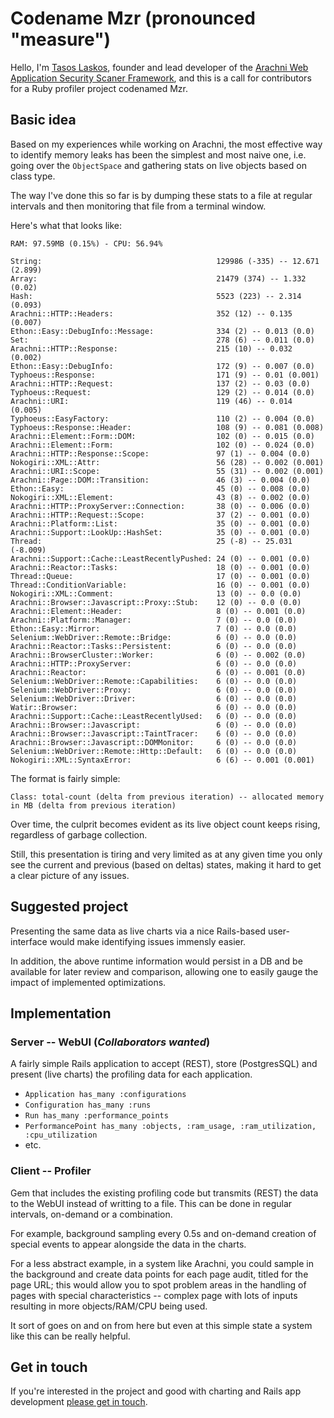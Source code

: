 # Codename Mzr (pronounced "measure")

Hello, I'm [Tasos Laskos](https://twitter.com/Zap0tek), founder and lead developer of the [Arachni Web Application Security Scaner Framework](http://www.arachni-scanner.com), and this is a call for contributors for a Ruby profiler project codenamed Mzr.

## Basic idea

Based on my experiences while working on Arachni, the most effective way to identify memory leaks has been the simplest and most naive one, i.e. going over the `ObjectSpace` and gathering stats on live objects based on class type.

The way I've done this so far is by dumping these stats to a file at regular intervals and then monitoring that file from a terminal window.

Here's what that looks like:

```
RAM: 97.59MB (0.15%) - CPU: 56.94%

String:                                       129986 (-335) -- 12.671 (2.899)
Array:                                        21479 (374) -- 1.332 (0.02)
Hash:                                         5523 (223) -- 2.314 (0.093)
Arachni::HTTP::Headers:                       352 (12) -- 0.135 (0.007)
Ethon::Easy::DebugInfo::Message:              334 (2) -- 0.013 (0.0)
Set:                                          278 (6) -- 0.011 (0.0)
Arachni::HTTP::Response:                      215 (10) -- 0.032 (0.002)
Ethon::Easy::DebugInfo:                       172 (9) -- 0.007 (0.0)
Typhoeus::Response:                           171 (9) -- 0.01 (0.001)
Arachni::HTTP::Request:                       137 (2) -- 0.03 (0.0)
Typhoeus::Request:                            129 (2) -- 0.014 (0.0)
Arachni::URI:                                 119 (46) -- 0.014 (0.005)
Typhoeus::EasyFactory:                        110 (2) -- 0.004 (0.0)
Typhoeus::Response::Header:                   108 (9) -- 0.081 (0.008)
Arachni::Element::Form::DOM:                  102 (0) -- 0.015 (0.0)
Arachni::Element::Form:                       102 (0) -- 0.024 (0.0)
Arachni::HTTP::Response::Scope:               97 (1) -- 0.004 (0.0)
Nokogiri::XML::Attr:                          56 (28) -- 0.002 (0.001)
Arachni::URI::Scope:                          55 (31) -- 0.002 (0.001)
Arachni::Page::DOM::Transition:               46 (3) -- 0.004 (0.0)
Ethon::Easy:                                  45 (0) -- 0.008 (0.0)
Nokogiri::XML::Element:                       43 (8) -- 0.002 (0.0)
Arachni::HTTP::ProxyServer::Connection:       38 (0) -- 0.006 (0.0)
Arachni::HTTP::Request::Scope:                37 (2) -- 0.001 (0.0)
Arachni::Platform::List:                      35 (0) -- 0.001 (0.0)
Arachni::Support::LookUp::HashSet:            35 (0) -- 0.001 (0.0)
Thread:                                       25 (-8) -- 25.031 (-8.009)
Arachni::Support::Cache::LeastRecentlyPushed: 24 (0) -- 0.001 (0.0)
Arachni::Reactor::Tasks:                      18 (0) -- 0.001 (0.0)
Thread::Queue:                                17 (0) -- 0.001 (0.0)
Thread::ConditionVariable:                    16 (0) -- 0.001 (0.0)
Nokogiri::XML::Comment:                       13 (0) -- 0.0 (0.0)
Arachni::Browser::Javascript::Proxy::Stub:    12 (0) -- 0.0 (0.0)
Arachni::Element::Header:                     8 (0) -- 0.001 (0.0)
Arachni::Platform::Manager:                   7 (0) -- 0.0 (0.0)
Ethon::Easy::Mirror:                          7 (0) -- 0.0 (0.0)
Selenium::WebDriver::Remote::Bridge:          6 (0) -- 0.0 (0.0)
Arachni::Reactor::Tasks::Persistent:          6 (0) -- 0.0 (0.0)
Arachni::BrowserCluster::Worker:              6 (0) -- 0.002 (0.0)
Arachni::HTTP::ProxyServer:                   6 (0) -- 0.0 (0.0)
Arachni::Reactor:                             6 (0) -- 0.001 (0.0)
Selenium::WebDriver::Remote::Capabilities:    6 (0) -- 0.0 (0.0)
Selenium::WebDriver::Proxy:                   6 (0) -- 0.0 (0.0)
Selenium::WebDriver::Driver:                  6 (0) -- 0.0 (0.0)
Watir::Browser:                               6 (0) -- 0.0 (0.0)
Arachni::Support::Cache::LeastRecentlyUsed:   6 (0) -- 0.0 (0.0)
Arachni::Browser::Javascript:                 6 (0) -- 0.0 (0.0)
Arachni::Browser::Javascript::TaintTracer:    6 (0) -- 0.0 (0.0)
Arachni::Browser::Javascript::DOMMonitor:     6 (0) -- 0.0 (0.0)
Selenium::WebDriver::Remote::Http::Default:   6 (0) -- 0.0 (0.0)
Nokogiri::XML::SyntaxError:                   6 (6) -- 0.001 (0.001)
```

The format is fairly simple:

```
Class: total-count (delta from previous iteration) -- allocated memory in MB (delta from previous iteration)
```

Over time, the culprit becomes evident as its live object count keeps rising, regardless of garbage collection.

Still, this presentation is tiring and very limited as at any given time you only see the current and previous (based on deltas) states, making it hard to get a clear picture of any issues.

## Suggested project

Presenting the same data as live charts via a nice Rails-based user-interface would make identifying issues immensly easier.

In addition, the above runtime information would persist in a DB and be available for later review and comparison, allowing one to easily gauge the impact of implemented optimizations.

## Implementation

### Server -- WebUI (_Collaborators wanted_)

A fairly simple Rails application to accept (REST), store (PostgresSQL) and present (live charts) the profiling data for each application.

* `Application has_many :configurations`
* `Configuration has_many :runs`
* `Run has_many :performance_points`
* `PerformancePoint has_many :objects, :ram_usage, :ram_utilization, :cpu_utilization`
* etc.

### Client -- Profiler

Gem that includes the existing profiling code but transmits (REST) the data to the WebUI instead of writting to a file.
This can be done in regular intervals, on-demand or a combination.

For example, background sampling every 0.5s and on-demand creation of special events to appear alongside the data in the charts.

For a less abstract example, in a system like Arachni, you could sample in the background and create data points for each page audit, titled for the page URL; this would allow you to spot problem areas in the handling of pages with special characteristics -- complex page with lots of inputs resulting in more objects/RAM/CPU being used.

It sort of goes on and on from here but even at this simple state a system like this can be really helpful.

## Get in touch

If you're interested in the project and good with charting and Rails app development [please get in touch](https://github.com/Zapotek/profiler-to-be-named-later/issues/1).

